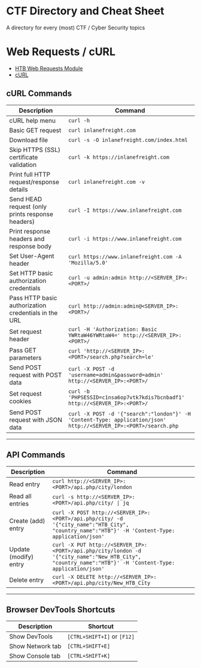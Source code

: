 # CTF Directory and Cheat Sheet
A directory for every (most) CTF / Cyber Security topics

# Web Requests / cURL
- [HTB Web Requests Module](https://academy.hackthebox.com/module/35/section/219)
- [cURL](https://curl.se/docs/)

## cURL Commands

| Description | Command |
|-------------|---------|
| cURL help menu | `curl -h` |
| Basic GET request | `curl inlanefreight.com` |
| Download file | `curl -s -O inlanefreight.com/index.html` |
| Skip HTTPS (SSL) certificate validation | `curl -k https://inlanefreight.com` |
| Print full HTTP request/response details | `curl inlanefreight.com -v` |
| Send HEAD request (only prints response headers) | `curl -I https://www.inlanefreight.com` |
| Print response headers and response body | `curl -i https://www.inlanefreight.com` |
| Set User-Agent header | `curl https://www.inlanefreight.com -A 'Mozilla/5.0'` |
| Set HTTP basic authorization credentials | `curl -u admin:admin http://<SERVER_IP>:<PORT>/` |
| Pass HTTP basic authorization credentials in the URL | `curl http://admin:admin@<SERVER_IP>:<PORT>/` |
| Set request header | `curl -H 'Authorization: Basic YWRtaW46YWRtaW4=' http://<SERVER_IP>:<PORT>/` |
| Pass GET parameters | `curl 'http://<SERVER_IP>:<PORT>/search.php?search=le'` |
| Send POST request with POST data | `curl -X POST -d 'username=admin&password=admin' http://<SERVER_IP>:<PORT>/` |
| Set request cookies | `curl -b 'PHPSESSID=c1nsa6op7vtk7kdis7bcnbadf1' http://<SERVER_IP>:<PORT>/` |
| Send POST request with JSON data | `curl -X POST -d '{"search":"london"}' -H 'Content-Type: application/json' http://<SERVER_IP>:<PORT>/search.php` |

---

## API Commands

| Description | Command |
|-------------|---------|
| Read entry | `curl http://<SERVER_IP>:<PORT>/api.php/city/london` |
| Read all entries | `curl -s http://<SERVER_IP>:<PORT>/api.php/city/ \| jq` |
| Create (add) entry | `curl -X POST http://<SERVER_IP>:<PORT>/api.php/city/ -d '{"city_name":"HTB_City", "country_name":"HTB"}' -H 'Content-Type: application/json'` |
| Update (modify) entry | `curl -X PUT http://<SERVER_IP>:<PORT>/api.php/city/london -d '{"city_name":"New_HTB_City", "country_name":"HTB"}' -H 'Content-Type: application/json'` |
| Delete entry | `curl -X DELETE http://<SERVER_IP>:<PORT>/api.php/city/New_HTB_City` |

---

## Browser DevTools Shortcuts

| Description | Shortcut |
|-------------|----------|
| Show DevTools | `[CTRL+SHIFT+I]` or `[F12]` |
| Show Network tab | `[CTRL+SHIFT+E]` |
| Show Console tab | `[CTRL+SHIFT+K]` |
